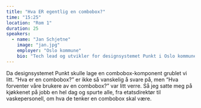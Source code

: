 ```yaml
---
title: "Hva ER egentlig en combobox?"
time: "15:25"
location: "Rom 1"
duration: 25
speakers:
  - name: "Jan Schjetne"
    image: "jan.jpg"
    employer: "Oslo kommune"
    bio: "Tech lead og utvikler for designsystemet Punkt i Oslo kommune. Har jobbet med design og utvikling for internett i ca 25 år. Spesielt opptatt av brukeropplevelse og universell utforming."
---
```


Da designsystemet Punkt skulle lage en combobox-komponent grublet vi litt. “Hva er en combobox?” er ikke så vanskelig å svare på, men “Hva forventer våre brukere av en combobox?” var litt verre. Så jeg satte meg på kjøkkenet på jobb en hel dag og spurte alle, fra etatsdirektør til vaskepersonell, om hva de tenker en combobox skal være.
